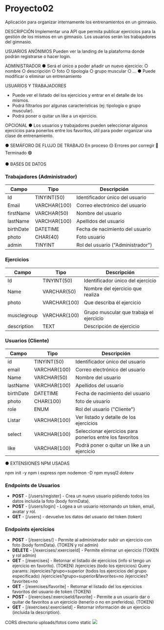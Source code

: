 # Proyecto02

Aplicación para organizar internamente los entrenamientos en un gimnasio.

DESCRIPCIÓN
Implementar una API que permita publicar ejercicios para la gestión de los mismos en un
gimnasio. Los usuarios serán los trabajadores del gimnasio.

USUARIOS ANÓNIMOS
Pueden ver la landing de la plataforma donde podrán registrarse o hacer login.

ADMINISTRADOR
● Será el único a poder añadir un nuevo ejercicio:
○ nombre
○ descripción
○ foto
○ tipología
○ grupo muscular
○ ...
● Puede modificar o eliminar un entrenamiento

USUARIOS Y TRABAJADORES

- Puede ver el listado del los ejercicios y entrar en el detalle de los mismos.
- Podrá filtrarlos por algunas características (ej: tipología o grupo muscular).
- Podrá poner o quitar un like a un ejercicio.

OPCIONAL
● Los usuarios y trabajadores pueden seleccionar algunos ejercicios para ponerlos
entre los favoritos, útil para poder organizar una clase de entrenamiento.

● SEMÁFORO DE FLUJO DE TRABAJO
En proceso 🟡
Errores por corregir 🔴
Terminado 🟢

● BASES DE DATOS

### Trabajadores (Administrador)

| Campo     | Tipo         | Descripción                       |
| --------- | ------------ | --------------------------------- |
| Id        | TINYINT(50)  | Identificador único del usuario   |
| Email     | VARCHAR(100) | Correo electrónico del usuario    |
| firstName | VARCHAR(50)  | Nombre del usuario                |
| lastName  | VARCHAR(100) | Apellidos del usuario             |
| birthDate | DATETIME     | Fecha de nacimiento del usuario   |
| photo     | CHAR(40)     | Foto usuario                      |
| admin     | TINYINT      | Rol del usuario ("Administrador") |

### Ejercicios

| Campo       | Tipo         | Descripción                             |
| ----------- | ------------ | --------------------------------------- |
| Id          | TINYINT(50)  | Identificador único del ejercicio       |
| Name        | VARCHAR(50)  | Nombre del ejercicio que realiza        |
| photo       | VARCHAR(100) | Que describa él ejercicio               |
|             |
| musclegroup | VARCHAR(100) | Grupo muscular que trabaja el ejercicio |
| description | TEXT         | Descripción de ejercicio                |

### Usuarios (Cliente)

| Campo     | Tipo         | Descripción                                              |
| --------- | ------------ | -------------------------------------------------------- |
| id        | TINYINT(50)  | Identificador único del usuario                          |
| email     | VARCHAR(100) | Correo electrónico del usuario                           |
| Name      | VARCHAR(50)  | Nombre del usuario                                       |
| lastName  | VARCHAR(100) | Apellidos del usuario                                    |
| birthDate | DATETIME     | Fecha de nacimiento del usuario                          |
| photo     | CHAR(100)    | foto de usuario                                          |
| role      | ENUM         | Rol del usuario ("Cliente")                              |
| Listar    | VARCHAR(100) | Ver listado y detalle de los ejercicios                  |
| select    | VARCHAR(100) | Seleccionar ejercicios para ponerlos entre los favoritos |
| like      | VARCHAR(100) | Podrá poner o quitar un like a un ejercicio              |

● EXTENSIONES NPM USADAS

npm init -y
npm i express
npm nodemon -D
npm mysql2 dotenv

### **Endpoints de Usuarios**

- **POST** - [/users/register] - Crea un nuevo usuario pidiendo todos los datos incluida la foto (body formData).
- **POST** - [/users/login] - Logea a un usuario retornando un token, email, avatar y rol.
- **GET** - [/users] - devuelve los datos del usuario del token (token)

### **Endpoints ejercicios**

- **POST** - [/exercises/] - Permite al administrador subir un ejercicio con foto (body formData). (TOKEN y rol admin)
- **DELETE** - [/exercises/:exerciseId] - Permite eliminar un ejercicio (TOKEN y rol admin)
- **GET** - [/exercises] - Retornar el listado de ejercicios (info si tengo un ejercicio en favorito). (TOKEN)
  /ejercicies (todo los ejercicios)
  Query params:
  /ejercicies?grupo=superior (todos los ejercicios del grupo especificado)
  /ejercicies?grupo=superior&favorites=no
  /ejercicies?favorites=no
- **GET** - [/exercises/favorite] - Retornar el listado del los ejercicios favoritos del usuario de token (TOKEN)
- **POST** - [/exercises/:exerciseId/favorite] - Permite a un usuario dar o quitar de favoritos a un ejercicio (tenerlo o no en preferidos). (TOKEN)
- **GET** - [/exercises/:exerciseId] - Retornar información de un ejercicio (incluida la description).

CORS
directorio uploads/fotos como static <img src="http://localhost:8000/43t4345tg3456g65.jpg">
